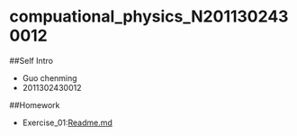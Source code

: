 # compuational_physics_N2011302430012

##Self Intro
* Guo chenming<br>
* 2011302430012

##Homework
* Exercise_01:[Readme.md](https://github.com/gcmcpwork/compuational_physics_N2011302430012/blob/master/README.md)
